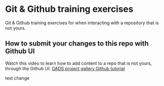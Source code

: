 # Git & Github training exercises
Git & Github training exercises for when interacting with a repository that is not yours. 
## How to submit your changes to this repo with Github UI
Watch this video to learn how to add content to a repo that is not yours, through the Github UI: [GADS project gallery Github tutorial](https://www.youtube.com/watch?v=2X1FjFqIwIY)

test change
